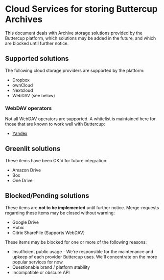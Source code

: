 # Cloud Services for storing Buttercup Archives

This document deals with Archive storage solutions provided by the Buttercup platform, which solutions may be added in the future, and which are blocked until further notice.

## Supported solutions

The following cloud storage providers are supported by the platform:

 * Dropbox
 * ownCloud
 * Nextcloud
 * WebDAV (see below)
 
### WebDAV operators

Not all WebDAV operators are supported. A whitelist is maintained here for those that are known to work well with Buttercup:

 * [Yandex](https://yandex.ru/)

## Greenlit solutions

These items have been OK'd for future integration:

 * Amazon Drive
 * Box
 * One Drive

## Blocked/Pending solutions

These items are **not to be implemented** until further notice. Merge-requests regarding these items may be closed without warning:

 * Google Drive
 * Hubic
 * Citrix ShareFile (Supports WebDAV)

These items may be blocked for one or more of the following reasons:

 * Insufficient public usage - We're responsible for the maintenance and upkeep of each provider Buttercup uses. We'll concentrate on the more popular services for now.
 * Questionable brand / platform stability
 * Incompatible or obscure API
 
